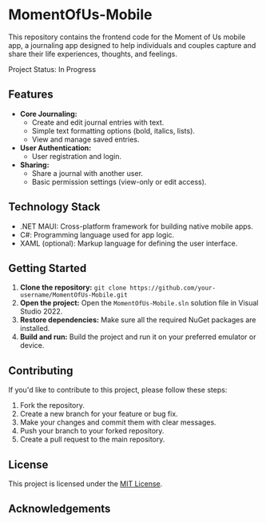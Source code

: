# MomentOfUs-Mobile

This repository contains the frontend code for the Moment of Us mobile app, a journaling app designed to help individuals and couples capture and share their life experiences, thoughts, and feelings.

Project Status: In Progress

## Features

* **Core Journaling:**
    * Create and edit journal entries with text.
    * Simple text formatting options (bold, italics, lists).
    * View and manage saved entries.
* **User Authentication:**
    * User registration and login.
* **Sharing:**
    * Share a journal with another user.
    * Basic permission settings (view-only or edit access).

## Technology Stack

* .NET MAUI: Cross-platform framework for building native mobile apps.
* C#: Programming language used for app logic.
* XAML (optional):  Markup language for defining the user interface.

## Getting Started

1. **Clone the repository:** `git clone https://github.com/your-username/MomentOfUs-Mobile.git`
2. **Open the project:** Open the `MomentOfUs-Mobile.sln` solution file in Visual Studio 2022.
3. **Restore dependencies:** Make sure all the required NuGet packages are installed.
4. **Build and run:** Build the project and run it on your preferred emulator or device.

## Contributing

If you'd like to contribute to this project, please follow these steps:

1. Fork the repository.
2. Create a new branch for your feature or bug fix.
3. Make your changes and commit them with clear messages.
4. Push your branch to your forked repository.
5. Create a pull request to the main repository.

## License

This project is licensed under the [MIT License](LICENSE).

## Acknowledgements
